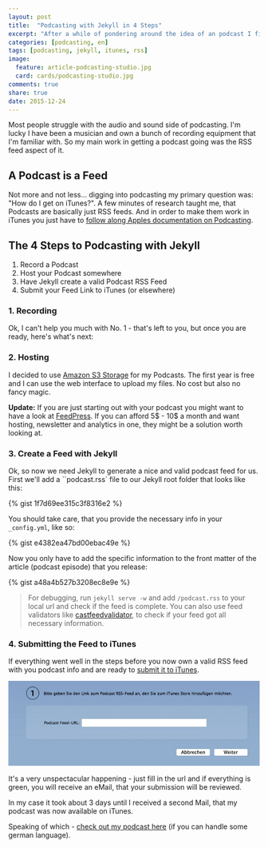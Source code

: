 ```yaml
---
layout: post
title:  "Podcasting with Jekyll in 4 Steps"
excerpt: "After a while of pondering around the idea of an podcast I finally had an idea worth going for and started a new podcasting project. Check out how to set up Jekyll for podcasting in a few simple steps."
categories: [podcasting, en]
tags: [podcasting, jekyll, itunes, rss]
image:
  feature: article-podcasting-studio.jpg
  card: cards/podcasting-studio.jpg
comments: true
share: true
date: 2015-12-24
---
```


Most people struggle with the audio and sound side of podcasting. I'm lucky I have been a musician and own a bunch of recording equipment that I'm familiar with. So my main work in getting a podcast going was the RSS feed aspect of it.

## A Podcast is a Feed

Not more and not less... digging into podcasting my primary question was: "How do I get on iTunes?". A few minutes of research taught me, that Podcasts are basically just RSS feeds. And in order to make them work in iTunes you just have to [follow along Apples documentation on Podcasting](//www.apple.com/itunes/podcasts/specs.html).

## The 4 Steps to Podcasting with Jekyll

 1. Record a Podcast
 2. Host your Podcast somewhere
 3. Have Jekyll create a valid Podcast RSS Feed
 4. Submit your Feed Link to iTunes (or elsewhere)

### 1. Recording

Ok, I can't help you much with No. 1 - that's left to you, but once you are ready, here's what's next:

### 2. Hosting

I decided to use [Amazon S3 Storage](https://aws.amazon.com/free/) for my Podcasts. The first year is free and I can use the web interface to upload my files. No cost but also no fancy magic.

**Update:**
If you are just starting out with your podcast you might want to have a look at [FeedPress](https://feed.press/?affid=10971). If you can afford 5$ - 10$ a month and want hosting, newsletter and analytics in one, they might be a solution worth looking at.

### 3. Create a Feed with Jekyll

Ok, so now we need Jekyll to generate a nice and valid podcast feed for us. First we'll add a ``podcast.rss` file to our Jekyll root folder that looks like this:

{% gist 1f7d69ee315c3f8316e2 %}

You should take care, that you provide the necessary info in your `_config.yml`, like so:

{% gist e4382ea47bd00ebac49e %}

Now you only have to add the specific information to the front matter of the article (podcast episode) that you release:

{% gist a48a4b527b3208ec8e9e %}

> For debugging, run `jekyll serve -w` and add `/podcast.rss` to your local url and check if the feed is complete.
You can also use feed validators like [castfeedvalidator](http://castfeedvalidator.com/), to check if your feed got all necessary information.

### 4. Submitting the Feed to iTunes

If everything went well in the steps before you now own a valid RSS feed with you podcast info and are ready to [submit it to iTunes](itmss://buy.itunes.apple.com/WebObjects/MZFinance.woa/wa/publishPodcast?ign-mscache=1ign-msr=https%3A%2F%2Fwww.apple.com%2Fitunes%2Fpodcasts%2Fspecs.html).

![The unspectacular iTunes Podcast submission dialogue](/images/podcasting/itunes.jpg)

It's a very unspectacular happening - just fill in the url and if everything is green, you will receive an eMail, that your submission will be reviewed.

In my case it took about 3 days until I received a second Mail, that my podcast was now available on iTunes.

Speaking of which - [check out my podcast here](http://aethermonolog.de) (if you can handle some german language).
